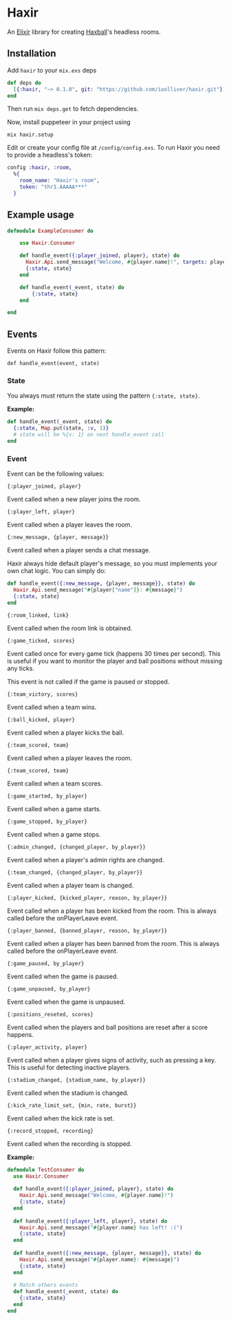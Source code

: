 
# Haxir

An [Elixir](https://elixir-lang.org/) library for creating [Haxball](https://www.haxball.com/)'s headless rooms.
## Installation

Add `haxir` to your `mix.exs` deps

```elixir
def deps do
  [{:haxir, "~> 0.1.0", git: "https://github.com/ioolliver/haxir.git"}]
end
```

Then run `mix deps.get` to fetch dependencies.

Now, install puppeteer in your project using
```shell
mix haxir.setup
```

Edit or create your config file at `/config/config.exs`. To run Haxir you need to provide a headless's token:
```elixir
config :haxir, :room, 
  %{
    room_name: "Haxir's room",
    token: "thr1.AAAAA***"
  }
```
## Example usage

```elixir
defmodule ExampleConsumer do

    use Haxir.Consumer

    def handle_event({:player_joined, player}, state) do
      Haxir.Api.send_message("Welcome, #{player.name}!", targets: player)
      {:state, state}
    end

    def handle_event(_event, state) do 
        {:state, state}
    end 

end
```

## Events

Events on Haxir follow this pattern:

``def handle_event(event, state)``

### State

You always must return the state using the pattern `{:state, state}`.

**Example:**

```elixir
def handle_event(_event, state) do
  {:state, Map.put(state, :v, 1)}
  # state will be %{v: 1} on next handle_event call
end
```

### Event

Event can be the following values:

```{:player_joined, player}```

Event called when a new player joins the room.

```{:player_left, player}```

Event called when a player leaves the room.

```{:new_message, {player, message}}```

Event called when a player sends a chat message. 

Haxir always hide default player's message, so you must implements your own chat logic. You can simply do:

```elixir
def handle_event({:new_message, {player, message}}, state) do
  Haxir.Api.send_message("#{player["name"]}: #{message}")
  {:state, state}
end
```

```{:room_linked, link}```

Event called when the room link is obtained.

```{:game_ticked, scores}```

Event called once for every game tick (happens 30 times per second). This is useful if you want to monitor the player and ball positions without missing any ticks.

This event is not called if the game is paused or stopped.

```{:team_victory, scores}```

Event called when a team wins.

```{:ball_kicked, player}```

Event called when a player kicks the ball.

```{:team_scored, team}```

Event called when a player leaves the room.

```{:team_scored, team}```

Event called when a team scores.

```{:game_started, by_player}```

Event called when a game starts.

```{:game_stopped, by_player}```

Event called when a game stops.

```{:admin_changed, {changed_player, by_player}}```

Event called when a player's admin rights are changed.

```{:team_changed, {changed_player, by_player}}```

Event called when a player team is changed.

```{:player_kicked, {kicked_player, reason, by_player}}```

Event called when a player has been kicked from the room. This is always called before the onPlayerLeave event.

```{:player_banned, {banned_player, reason, by_player}}```

Event called when a player has been banned from the room. This is always called before the onPlayerLeave event.

```{:game_paused, by_player}```

Event called when the game is paused.

```{:game_unpaused, by_player}```

Event called when the game is unpaused.

```{:positions_reseted, scores}```

Event called when the players and ball positions are reset after a score happens.

```{:player_activity, player}```

Event called when a player gives signs of activity, such as pressing a key. This is useful for detecting inactive players.

```{:stadium_changed, {stadium_name, by_player}}```

Event called when the stadium is changed.

```{:kick_rate_limit_set, {min, rate, burst}}```

Event called when the kick rate is set.

```{:record_stopped, recording}```

Event called when the recording is stopped.

**Example:**

```elixir
defmodule TestConsumer do
  use Haxir.Consumer
  
  def handle_event({:player_joined, player}, state) do
    Haxir.Api.send_message("Welcome, #{player.name}!")
    {:state, state}
  end
  
  def handle_event({:player_left, player}, state) do
    Haxir.Api.send_message("#{player.name} has left! :(")
    {:state, state}
  end
  
  def handle_event({:new_message, {player, message}}, state) do
    Haxir.Api.send_message("#{player.name}: #{message}")
    {:state, state}
  end
  
  # Match others events
  def handle_event(_event, state) do
    {:state, state}
  end
end
```
